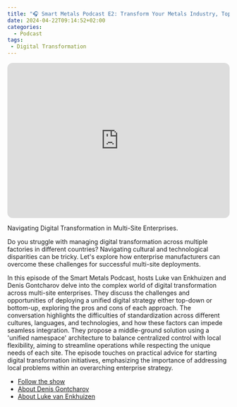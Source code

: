```yaml
---
title: "🎧 Smart Metals Podcast E2: Transform Your Metals Industry, Top-Down vs. Bottom-Up Digital Strategies"
date: 2024-04-22T09:14:52+02:00
categories:
  - Podcast
tags:
 - Digital Transformation
---
```


<iframe style="border-radius:12px" src="https://open.spotify.com/embed/episode/4XaKfTBfXhkPeQcE3jXV9o?utm_source=generator" width="100%" height="352" frameBorder="0" allowfullscreen="" allow="autoplay; clipboard-write; encrypted-media; fullscreen; picture-in-picture" loading="lazy"></iframe>

Navigating Digital Transformation in Multi-Site Enterprises.

Do you struggle with managing digital transformation across multiple factories in different countries? Navigating cultural and technological disparities can be tricky. Let's explore how enterprise manufacturers can overcome these challenges for successful multi-site deployments.

In this episode of the Smart Metals Podcast, hosts Luke van Enkhuizen and Denis Gontcharov delve into the complex world of digital transformation across multi-site enterprises. 
They discuss the challenges and opportunities of deploying a unified digital strategy either top-down or bottom-up, exploring the pros and cons of each approach. The conversation highlights the difficulties of standardization across different cultures, languages, and technologies, and how these factors can impede seamless integration. 
They propose a middle-ground solution using a 'unified namespace' architecture to balance centralized control with local flexibility, aiming to streamline operations while respecting the unique needs of each site. 
The episode touches on practical advice for starting digital transformation initiatives, emphasizing the importance of addressing local problems within an overarching enterprise strategy.

* [Follow the show](https://smartmetals.transistor.fm/)
* [About Denis Gontcharov](https://gontcharov.eu/)
* [About Luke van Enkhuizen](https://vanenkhuizen.com/)
